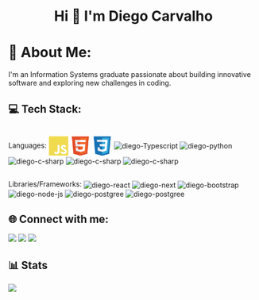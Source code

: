<h1 align="center">Hi 👋 I'm Diego Carvalho</h1>

# 💫 About Me:
I'm an Information Systems graduate passionate about building innovative software and exploring new challenges in coding.

## 💻 Tech Stack:
<div style="display: inline_block"><br>
  Languages:
  <img align="center" alt="diego-Js" height="40" width="40" src="https://raw.githubusercontent.com/devicons/devicon/master/icons/javascript/javascript-plain.svg">
  <img align="center" alt="diego-HTML" height="40" width="40" src="https://raw.githubusercontent.com/devicons/devicon/master/icons/html5/html5-original.svg">
  <img align="center" alt="diego-CSS" height="40" width="40" src="https://raw.githubusercontent.com/devicons/devicon/master/icons/css3/css3-original.svg">
  <img align="center" alt="diego-Typescript" height="40" width="40" src="https://cdn.jsdelivr.net/gh/devicons/devicon@latest/icons/typescript/typescript-original.svg" />
  <img align="center" alt="diego-python" height="40" width="40" src="https://cdn.jsdelivr.net/gh/devicons/devicon@latest/icons/python/python-original.svg" />
  <img align="center" alt="diego-c-sharp" height="40" width="40" src="https://cdn.jsdelivr.net/gh/devicons/devicon@latest/icons/csharp/csharp-original.svg" />
  <img align="center" alt="diego-c-sharp" height="40" width="40" src="https://cdn.jsdelivr.net/gh/devicons/devicon@latest/icons/azuresqldatabase/azuresqldatabase-original.svg" />
  <img align="center" alt="diego-c-sharp" height="40" width="40" src="https://cdn.jsdelivr.net/gh/devicons/devicon@latest/icons/ruby/ruby-original.svg" />

  ##

  Libraries/Frameworks:
  <img align="center" alt="diego-react" height="40" width="40" src="https://cdn.jsdelivr.net/gh/devicons/devicon@latest/icons/react/react-original.svg" />
  <img align="center" alt="diego-next" height="40" width="40" src="https://cdn.jsdelivr.net/gh/devicons/devicon@latest/icons/nextjs/nextjs-original.svg" />
  <img align="center" alt="diego-bootstrap" height="40" width="40" src="https://cdn.jsdelivr.net/gh/devicons/devicon@latest/icons/bootstrap/bootstrap-original.svg" />
  <img align="center" alt="diego-node-js" height="40" width="40" src="https://cdn.jsdelivr.net/gh/devicons/devicon@latest/icons/nodejs/nodejs-original-wordmark.svg" />
  <img align="center" alt="diego-postgree" height="40" width="40" src="https://cdn.jsdelivr.net/gh/devicons/devicon@latest/icons/postgresql/postgresql-original.svg" />
  <img align="center" alt="diego-postgree" height="40" width="40" src="https://cdn.jsdelivr.net/gh/devicons/devicon@latest/icons/rails/rails-original-wordmark.svg" />
</div>

## 🌐 Connect with me:
<div> 
  <a href="https://instagram.com/diego.crvlho"  target="_blank"><img src="https://img.shields.io/badge/-Instagram-%23E4405F?style=for-the-badge&logo=instagram&logoColor=white" target="_blank"></a>
  <a href = "mailto:diego.14crvlho@gmail.com"><img src="https://img.shields.io/badge/-Gmail-%23333?style=for-the-badge&logo=gmail&logoColor=white" target="_blank"></a>
  <a href="https://www.linkedin.com/in/diego-carvalho-267a59170/" target="_blank"><img src="https://img.shields.io/badge/-LinkedIn-%230077B5?style=for-the-badge&logo=linkedin&logoColor=white" target="_blank"></a> 
  
</div>

## 📊 Stats

<div>
  <a href="https://github.com/DiegoCrvlho">
  <img height="180em" src="https://github-readme-stats.vercel.app/api?username=DiegoCrvlho&show_icons=true&theme=radical"/>
  
</div>
